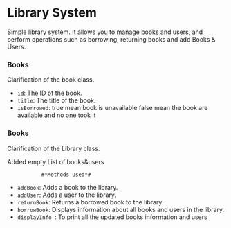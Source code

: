 # Library System

Simple library system. It allows you to manage books and users, and perform operations such as borrowing, returning books and add Books & Users.

### Books

Clarification of the book class.

- `id`: The ID of the book.
- `title`: The title of the book.
- `isBorrowed`: true mean book is unavailable false mean the book are available and no one took it

### Books

Clarification of the Library class.

 Added empty List of books&users
 
               #*Methods used*#          
- `addBook`:  Adds a book to the library.
- `addUser`:  Adds a user to the library.
- `returnBook`: Returns a borrowed book to the library.
- `borrowBook`:  Displays information about all books and users in the library.
- `displayInfo `: To print all the updated books information and users
